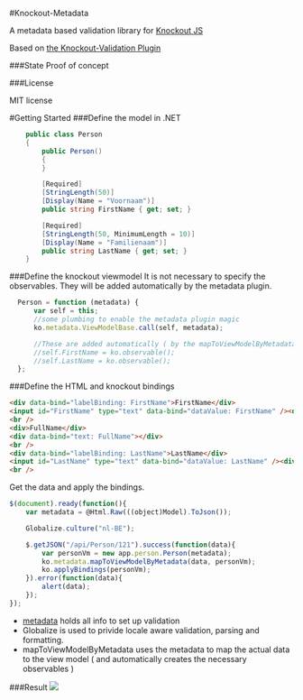 #Knockout-Metadata

A metadata based validation library for [Knockout JS](http://knockoutjs.com)

Based on [the Knockout-Validation Plugin](https://github.com/Knockout-Contrib/Knockout-Validation)

###State
Proof of concept

###License

MIT license

#Getting Started
###Define the model in .NET
```C#
    public class Person
    {
        public Person()
        {
        }

        [Required]
        [StringLength(50)]
        [Display(Name = "Voornaam")]
        public string FirstName { get; set; }

        [Required]
        [StringLength(50, MinimumLength = 10)]
        [Display(Name = "Familienaam")]
        public string LastName { get; set; }
    }
```
###Define the knockout viewmodel
It is not necessary to specify the observables. They will be added automatically by the metadata plugin.
```javascript
  Person = function (metadata) {
      var self = this;
      //some plumbing to enable the metadata plugin magic
      ko.metadata.ViewModelBase.call(self, metadata);

      //These are added automatically ( by the mapToViewModelByMetadata )
      //self.FirstName = ko.observable();
      //self.LastName = ko.observable();      
  };
```

###Define the HTML and knockout bindings
```HTML
<div data-bind="labelBinding: FirstName">FirstName</div>
<input id="FirstName" type="text" data-bind="dataValue: FirstName" /><div data-bind="errorBinding: FirstName"></div>
<br />
<div>FullName</div>
<div data-bind="text: FullName"></div>
<br />
<div data-bind="labelBinding: LastName">LastName</div>
<input id="LastName" type="text" data-bind="dataValue: LastName" /><div data-bind="errorBinding: LastName"></div>
<br />
```

Get the data and apply the bindings.

```javascript
$(document).ready(function(){
    var metadata = @Html.Raw(((object)Model).ToJson());

    Globalize.culture("nl-BE");

    $.getJSON("/api/Person/121").success(function(data){
        var personVm = new app.person.Person(metadata);
        ko.metadata.mapToViewModelByMetadata(data, personVm);
        ko.applyBindings(personVm);
    }).error(function(data){
        alert(data);
    });
});
```
* [metadata](https://github.com/klinckag/Knockout-Metadata/wiki/Example-metadata) holds all info to set up validation
* Globalize is used to privide locale aware validation, parsing and formatting.
* mapToViewModelByMetadata uses the metadata to map the actual data to the view model ( and automatically creates the necessary observables )

###Result
![](https://raw.github.com/klinckag/Knockout-Metadata/master/doc/GettingStartedResult.png)
